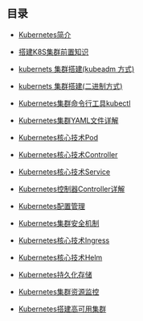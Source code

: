 ## 目录

- [Kubernetes简介](https://github.com/ekko1994/doc/blob/master/k8s/Kubernetes%E7%AE%80%E4%BB%8B.md)
- [搭建K8S集群前置知识](https://github.com/ekko1994/doc/blob/master/k8s/%E6%90%AD%E5%BB%BAK8S%E9%9B%86%E7%BE%A4%E5%89%8D%E7%BD%AE%E7%9F%A5%E8%AF%86.md)
- [kubernets 集群搭建(kubeadm 方式)](https://github.com/ekko1994/doc/blob/master/k8s/kubernets%20%E9%9B%86%E7%BE%A4%E6%90%AD%E5%BB%BA(kubeadm%20%E6%96%B9%E5%BC%8F).md)
- [kubernets 集群搭建(二进制方式)](https://github.com/ekko1994/doc/blob/master/k8s/kubernets%20%E9%9B%86%E7%BE%A4%E6%90%AD%E5%BB%BA(%E4%BA%8C%E8%BF%9B%E5%88%B6%E6%96%B9%E5%BC%8F).md)
- [Kubernetes集群命令行工具kubectl](https://github.com/ekko1994/doc/blob/master/k8s/Kubernetes%E9%9B%86%E7%BE%A4%E5%91%BD%E4%BB%A4%E8%A1%8C%E5%B7%A5%E5%85%B7kubectl.md)
- [Kubernetes集群YAML文件详解](https://github.com/ekko1994/doc/blob/master/k8s/Kubernetes集群YAML文件详解.md)
- [Kubernetes核心技术Pod](https://github.com/ekko1994/doc/blob/master/k8s/Kubernetes核心技术Pod.md)
- [Kubernetes核心技术Controller](https://github.com/ekko1994/doc/blob/master/k8s/Kubernetes核心技术Controller.md)
- [Kubernetes核心技术Service](https://github.com/ekko1994/doc/blob/master/k8s/Kubernetes核心技术Service.md)
- [Kubernetes控制器Controller详解](https://github.com/ekko1994/doc/blob/master/k8s/Kubernetes控制器Controller详解.md)
- [Kubernetes配置管理](https://github.com/ekko1994/doc/blob/master/k8s/Kubernetes配置管理.md)
- [Kubernetes集群安全机制](https://github.com/ekko1994/doc/blob/master/k8s/Kubernetes集群安全机制.md)
- [Kubernetes核心技术Ingress](https://github.com/ekko1994/doc/blob/master/k8s/Kubernetes核心技术Ingress.md)

- [Kubernetes核心技术Helm](https://github.com/ekko1994/doc/blob/master/k8s/Kubernetes核心技术Helm.md)

- [Kubernetes持久化存储](https://github.com/ekko1994/doc/blob/master/k8s/Kubernetes持久化存储.md)

- [Kubernetes集群资源监控](https://github.com/ekko1994/doc/blob/master/k8s/Kubernetes集群资源监控.md)

- [Kubernetes搭建高可用集群](https://github.com/ekko1994/doc/blob/master/k8s/Kubernetes搭建高可用集群.md)